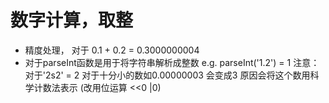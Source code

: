 # 数字计算，取整
* 精度处理， 对于 0.1 + 0.2 = 0.3000000004 
* 对于parseInt函数是用于将字符串解析成整数 e.g. parseInt('1.2') = 1  注意：对于'2s2' = 2  对于十分小的数如0.00000003 会变成3 原因会将这个数用科学计数法表示 (改用位运算 <<0 |0)